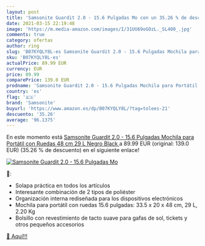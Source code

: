 ```yaml
---
layout: post
title: 'Samsonite Guardit 2.0 - 15.6 Pulgadas Mo con un 35.26 % de descuento'
date: 2021-03-15 22:19:48
image: 'https://m.media-amazon.com/images/I/31UU69oGOzL._SL400_.jpg'
comments: true
category: ofertas
author: ring
slug: 'B07KYQLY8L-es Samsonite Guardit 2.0 - 15.6 Pulgadas Mochila para...'
sku: 'B07KYQLY8L-es'
actualPrice: 89.99 EUR
currency: EUR
price: 89.99
comparePrice: 139.0 EUR
prodname: 'Samsonite Guardit 2.0 - 15.6 Pulgadas Mochila para Portátil con Ruedas  48 cm  29 L  Negro  Black '
country: 'es'
flag: '🇪🇸'
brand: 'Samsonite'
buyurl: 'https://www.amazon.es/dp/B07KYQLY8L/?tag=tolees-21'
descuento: '35.26'
average: '96.1375'
---
```


En este momento está [Samsonite Guardit 2.0 - 15.6 Pulgadas Mochila para Portátil con Ruedas  48 cm  29 L  Negro  Black ](https://www.amazon.es/dp/B07KYQLY8L/?tag=tolees-21) a 89.99 EUR (original: 139.0 EUR) (35.26 %  de descuento) en el siguiente enlace!

[![Samsonite Guardit 2.0 - 15.6 Pulgadas Mo](https://m.media-amazon.com/images/I/31UU69oGOzL._SL400_.jpg)](https://www.amazon.es/dp/B07KYQLY8L/?tag=tolees-21)

🔎:

- Solapa práctica en todos los artículos
- Interesante combinación de 2 tipos de poliéster
- Organización interna rediseñada para los dispositivos electrónicos
- Mochila para portátil con ruedas 15.6 pulgadas: 33.5 x 20 x 48 cm, 29 L, 2.20 Kg
- Bolsillo con revestimiento de tacto suave para gafas de sol, tickets y otros pequeños accesorios

[🛒 Aquí!!!](https://www.amazon.es/dp/B07KYQLY8L/?tag=tolees-21)

